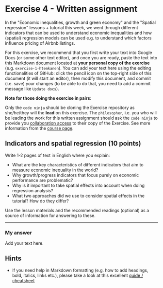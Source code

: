 # Exercise 4 - Written assignment

In the "Economic inequalities, growth and green economy" and the "Spatial regression" lessons + tutorial 
this week, we went through different indicators that can be used to understand economic inequalities and how 
(spatial) regression models can be used e.g. to understand which factors influence pricing of Airbnb listings. 

For this exercise, we recommend that you first write your text into Google Docs (or some other text editor), and once you are ready, paste the text into this Markdown document located at **your personal copy of the exercise** (e.g. `exercise-1-htenkanen`). You can add your text here using the editing functionalities of GitHub: click the pencil icon on the top-right side of this document (it will start an editor), then modify this document, and commit (i.e. save) your changes (to be able to do that, you need to add a commit message like `Update docs`). 

**Note for those doing the exercise in pairs**:

Only the `code ninja` should be cloning the Exercise repository as she/he/they will the **lead** on this exercise. The `philosopher`, i.e. you who will be leading the work for this written assignment should ask the `code ninja` to provide you [collaboration access](https://docs.github.com/en/github/setting-up-and-managing-your-github-user-account/inviting-collaborators-to-a-personal-repository) to their copy of the Exercise. See more information from the [course page](https://sustainability-gis.readthedocs.io/en/latest/course-info/pair-programming.html).  

## Indicators and spatial regression (10 points)

Write 1-2 pages of text in English where you explain:
 
 - What are the key characteristics of different indicators that aim to measure economic inequality in the world?
 - Why growth/progress indicators that focus purely on economic performance are problematic? 
 - Why is it important to take spatial effects into account when doing regression analysis? 
 - What two approaches did we use to consider spatial effects in the tutorial? How do they differ? 
 
 
Use the lesson materials and the recommended readings (optional) as a source of information for answering to these.

----------------

### My answer

Add your text here.

## Hints

- If you need help in Markdown formatting (e.g. how to add headings, bold, italics, links etc.), please take a look at this excellent [guide / cheatsheet](https://www.markdownguide.org/cheat-sheet/) 